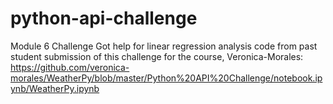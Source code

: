 # python-api-challenge
Module 6 Challenge
Got help for linear regression analysis code from past student submission of this challenge for the course, Veronica-Morales: https://github.com/veronica-morales/WeatherPy/blob/master/Python%20API%20Challenge/notebook.ipynb/WeatherPy.ipynb
